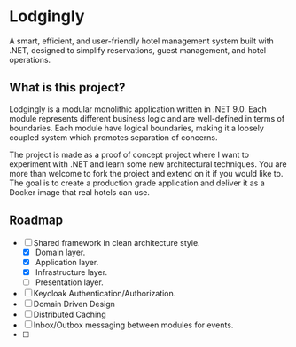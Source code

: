 # Lodgingly

A smart, efficient, and user-friendly hotel management system built with .NET, designed to simplify reservations, guest
management, and hotel operations.

## What is this project?
Lodgingly is a modular monolithic application written in .NET 9.0. Each module represents different business logic and
are well-defined in terms of boundaries. Each module have logical boundaries, making it a loosely coupled system which
promotes separation of concerns.

The project is made as a proof of concept project where I want to experiment with .NET and learn some new architectural
techniques. You are more than welcome to fork the project and extend on it if you would like to. The goal is to create
a production grade application and deliver it as a Docker image that real hotels can use.

## Roadmap
- [ ] Shared framework in clean architecture style.
  - [x] Domain layer.
  - [x] Application layer.
  - [x] Infrastructure layer.
  - [ ] Presentation layer.
- [ ] Keycloak Authentication/Authorization.
- [ ] Domain Driven Design
- [ ] Distributed Caching
- [ ] Inbox/Outbox messaging between modules for events.
- [ ] 